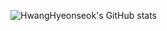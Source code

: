 ![HwangHyeonseok's GitHub stats](https://github-readme-stats.vercel.app/api?username=HwangHyeonseok&show_icons=true&theme=radical)  
